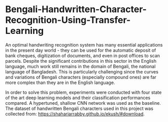 # Bengali-Handwritten-Character-Recognition-Using-Transfer-Learning

An optimal handwriting recognition system has many essential applications in the present day world - they can be used for the automatic deposit of bank cheques, digitization of documents, and even in post offices to scan parcels. Despite the significant contributions in this sector in the English language, much work still remains in the domain of Bengali, the national language of Bangladesh. This is particularly challenging since the curves and variations of Bengali characters (especially compound ones) are far more complex than they are in the English language.

In order to solve this problem, experiments were conducted with four state of the art deep learning models and their classification performances compared. A hypertuned, shallow CNN network was used as the baseline. The dataset of handwritten Bengali characters used in this project was collected from: https://shahariarrabby.github.io/ekush/#download. 
